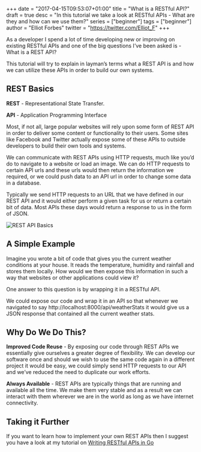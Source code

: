 +++
date = "2017-04-15T09:53:07+01:00"
title = "What is a RESTful API?"
draft = true
desc = "In this tutorial we take a look at RESTful APIs - What are they and how can we use them?"
series = ["beginner"]
tags = ["beginner"]
author = "Elliot Forbes"
twitter = "https://twitter.com/Elliot_F"
+++

As a developer I spend a lot of time developing new or improving on existing RESTful APIs and one of the big questions I’ve been asked is - What is a REST API? 

This tutorial will try to explain in layman’s terms what a REST API is and how we can utilize these APIs in order to build our own systems.

## REST Basics

**REST** - Representational State Transfer. 

**API** - Application Programming Interface 

Most, if not all, large popular websites will rely upon some form of REST API in order to deliver some content or functionality to their users. Some sites like Facebook and Twitter actually expose some of these APIs to outside developers to build their own tools and systems.

We can communicate with REST APIs using HTTP requests, much like you’d do to navigate to a website or load an image. We can do HTTP requests to certain API urls and these urls would then return the information we required, or we could push data to an API url in order to change some data in a database. 

Typically we send HTTP requests to an URL that we have defined in our REST API and it would either perform a given task for us or return a certain bit of data. Most APIs these days would return a response to us in the form of JSON. 

<img src="https://tutorialedge.net/uploads/rest-api.png" alt="REST API Basics" />

## A Simple Example

Imagine you wrote a bit of code that gives you the current weather conditions at your house. It reads the temperature, humidity and rainfall and stores them locally. How would we then expose this information in such a way that websites or other applications could view it? 

One answer to this question is by wrapping it in a RESTful API. 

We could expose our code and wrap it in an API so that whenever we navigated to say http://localhost:8000/api/weatherStats it would give us a JSON response that contained all the current weather stats.

## Why Do We Do This?

**Improved Code Reuse** - By exposing our code through REST APIs we essentially give ourselves a greater degree of flexibility. We can develop our software once and should we wish to use the same code again in a different project it would be easy, we could simply send HTTP requests to our API and we’ve reduced the need to duplicate our work efforts.

**Always Available** - REST APIs are typically things that are running and available all the time. We make them very stable and as a result we can interact with them wherever we are in the world as long as we have internet connectivity.

## Taking it Further

If you want to learn how to implement your own REST APIs then I suggest you have a look at my tutorial on [Writing RESTful APIs in Go](https://tutorialedge.net/creating-simple-restful-json-api-with-go)